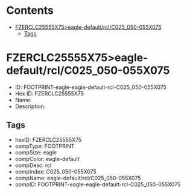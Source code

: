 



Contents
========

* [FZERCLC25555X75>eagle-default/rcl/C025_050-055X075](#fzerclc25555x75eagle-defaultrclc025_050-055x075)
	* [Tags](#tags)

# FZERCLC25555X75>eagle-default/rcl/C025_050-055X075

- ID: FOOTPRINT-eagle-eagle-default-rcl-C025_050-055X075
- Hex ID: FZERCLC25555X75
- Name: 
- Description: 

## Tags

- hexID: FZERCLC25555X75
- oompType: FOOTPRINT
- oompSize: eagle
- oompColor: eagle-default
- oompDesc: rcl
- oompIndex: C025_050-055X075
- oompName: eagle-default/rcl/C025_050-055X075
- oompID: FOOTPRINT-eagle-eagle-default-rcl-C025_050-055X075

